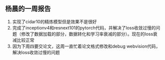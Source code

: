 杨晨的一周报告
--------
1. 实现了cidar10的精炼模型但是效果不是很好
2. 完成了inceptionv4和resnext101的pytorch代码，并解决了loss收敛过慢的问题（修改了数据加载的部分，数据转化和学习率衰减的部分）。现在的loss衰减比较正常
3. 因为下周四要交论文，这周一直忙着论文格式修改和debug webvision代码，解决loss收敛过慢的问题
